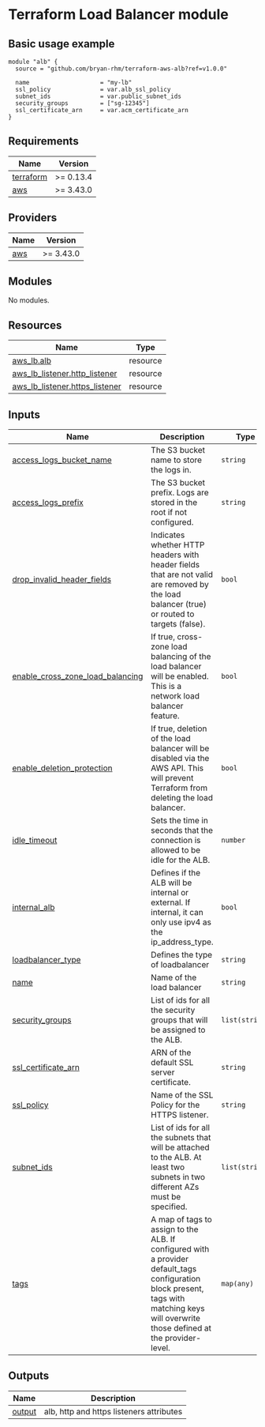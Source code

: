 # Terraform Load Balancer module

## Basic usage example

```
module "alb" {
  source = "github.com/bryan-rhm/terraform-aws-alb?ref=v1.0.0"

  name                    = "my-lb"
  ssl_policy              = var.alb_ssl_policy
  subnet_ids              = var.public_subnet_ids
  security_groups         = ["sg-12345"]
  ssl_certificate_arn     = var.acm_certificate_arn
}
```

## Requirements

| Name | Version |
|------|---------|
| <a name="requirement_terraform"></a> [terraform](#requirement\_terraform) | >= 0.13.4 |
| <a name="requirement_aws"></a> [aws](#requirement\_aws) | >= 3.43.0 |

## Providers

| Name | Version |
|------|---------|
| <a name="provider_aws"></a> [aws](#provider\_aws) | >= 3.43.0 |

## Modules

No modules.

## Resources

| Name | Type |
|------|------|
| [aws_lb.alb](https://registry.terraform.io/providers/hashicorp/aws/latest/docs/resources/lb) | resource |
| [aws_lb_listener.http_listener](https://registry.terraform.io/providers/hashicorp/aws/latest/docs/resources/lb_listener) | resource |
| [aws_lb_listener.https_listener](https://registry.terraform.io/providers/hashicorp/aws/latest/docs/resources/lb_listener) | resource |

## Inputs

| Name | Description | Type | Default | Required |
|------|-------------|------|---------|:--------:|
| <a name="input_access_logs_bucket_name"></a> [access\_logs\_bucket\_name](#input\_access\_logs\_bucket\_name) | The S3 bucket name to store the logs in. | `string` | `null` | no |
| <a name="input_access_logs_prefix"></a> [access\_logs\_prefix](#input\_access\_logs\_prefix) | The S3 bucket prefix. Logs are stored in the root if not configured. | `string` | `null` | no |
| <a name="input_drop_invalid_header_fields"></a> [drop\_invalid\_header\_fields](#input\_drop\_invalid\_header\_fields) | Indicates whether HTTP headers with header fields that are not valid are removed by the load balancer (true) or routed to targets (false). | `bool` | `true` | no |
| <a name="input_enable_cross_zone_load_balancing"></a> [enable\_cross\_zone\_load\_balancing](#input\_enable\_cross\_zone\_load\_balancing) | If true, cross-zone load balancing of the load balancer will be enabled. This is a network load balancer feature. | `bool` | `false` | no |
| <a name="input_enable_deletion_protection"></a> [enable\_deletion\_protection](#input\_enable\_deletion\_protection) | If true, deletion of the load balancer will be disabled via the AWS API. This will prevent Terraform from deleting the load balancer. | `bool` | `false` | no |
| <a name="input_idle_timeout"></a> [idle\_timeout](#input\_idle\_timeout) | Sets the time in seconds that the connection is allowed to be idle for the ALB. | `number` | `60` | no |
| <a name="input_internal_alb"></a> [internal\_alb](#input\_internal\_alb) | Defines if the ALB will be internal or external. If internal, it can only use ipv4 as the ip\_address\_type. | `bool` | `false` | no |
| <a name="input_loadbalancer_type"></a> [loadbalancer\_type](#input\_loadbalancer\_type) | Defines the type of loadbalancer | `string` | `"application"` | no |
| <a name="input_name"></a> [name](#input\_name) | Name of the load balancer | `string` | n/a | yes |
| <a name="input_security_groups"></a> [security\_groups](#input\_security\_groups) | List of ids for all the security groups that will be assigned to the ALB. | `list(string)` | `[]` | no |
| <a name="input_ssl_certificate_arn"></a> [ssl\_certificate\_arn](#input\_ssl\_certificate\_arn) | ARN of the default SSL server certificate. | `string` | `null` | no |
| <a name="input_ssl_policy"></a> [ssl\_policy](#input\_ssl\_policy) | Name of the SSL Policy for the HTTPS listener. | `string` | `"ELBSecurityPolicy-2016-08"` | no |
| <a name="input_subnet_ids"></a> [subnet\_ids](#input\_subnet\_ids) | List of ids for all the subnets that will be attached to the ALB. At least two subnets in two different AZs must be specified. | `list(string)` | n/a | yes |
| <a name="input_tags"></a> [tags](#input\_tags) | A map of tags to assign to the ALB. If configured with a provider default\_tags configuration block present, tags with matching keys will overwrite those defined at the provider-level. | `map(any)` | `{}` | no |

## Outputs

| Name | Description |
|------|-------------|
| <a name="output_output"></a> [output](#output\_output) | alb, http and https listeners attributes |
